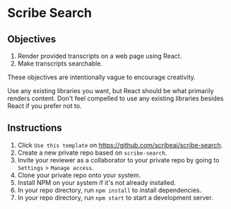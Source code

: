 # Scribe Search

## Objectives

1. Render provided transcripts on a web page using React.
2. Make transcripts searchable.

These objectives are intentionally vague to encourage creativity.

Use any existing libraries you want, but React should be what primarily renders
content. Don't feel compelled to use any existing libraries besides React if
you prefer not to.

## Instructions

1. Click `Use this template` on https://github.com/scribeai/scribe-search.
2. Create a new private repo based on `scribe-search`.
3. Invite your reviewer as a collaborator to your private repo by going to
   `Settings` > `Manage access`.
4. Clone your private repo onto your system.
5. Install NPM on your system if it's not already installed.
6. In your repo directory, run `npm install` to install dependencies.
7. In your repo directory, run `npm start` to start a development server.
